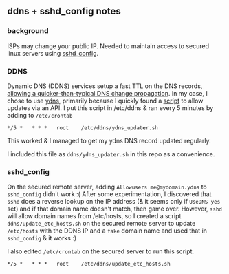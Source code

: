 ## ddns + sshd_config notes

### background

ISPs may change your public IP.
Needed to maintain access to secured linux servers using [sshd_config](https://man7.org/linux/man-pages/man5/sshd_config.5.html).

### DDNS

Dynamic DNS (DDNS) services setup a fast TTL on the DNS records, [allowing a quicker-than-typical DNS change propagation](https://superuser.com/questions/453622/how-does-dynamicdns-act-immediately).
In my case, I chose to use [ydns](ydns.io), primarily because I quickly found a [script](https://raw.githubusercontent.com/ydns/bash-updater/master/updater.sh) to allow updates via an API.
I put this script in /etc/ddns & ran every 5 minutes by adding to `/etc/crontab`
```
*/5 *   * * *   root    /etc/ddns/ydns_updater.sh
```

This worked & I managed to get my ydns DNS record updated regularly.

I included this file as `ddns/ydns_updater.sh` in this repo as a convenience.

### sshd_config

On the secured remote server, adding `Allowusers me@mydomain.ydns` to `sshd_config` didn't work :(
After some experimentation, I discovered that `sshd` does a reverse lookup on the IP address (& it seems only if `UseDNS yes` set) and if that domain name doesn't match, then game over.
However, `sshd` will allow domain names from /etc/hosts, so I created a script `ddns/update_etc_hosts.sh` on the secured remote server to update `/etc/hosts` with the DDNS IP and a `fake` domain name and used that in `sshd_config` & it works :)

I also edited `/etc/crontab` on the secured server to run this script.
```
*/5 *   * * *   root    /etc/ddns/update_etc_hosts.sh
```




